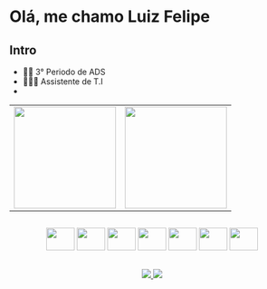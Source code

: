 # Olá, me chamo Luiz Felipe

## Intro

- 🧑‍🎓 3° Periodo de ADS  
- 🧑🏻‍💻 Assistente de T.I
- 

<table>
  <tr>
    <td>
      <img height="180em" src="https://github-readme-stats.vercel.app/api?username=LF-ALUCARD&show_icons=true&theme=gruvbox&include_all_commits=true&count_private=true"/>
    </td>
    <td>
      <img height="180em" src="https://github-readme-stats.vercel.app/api/top-langs/?username=LF-ALUCARD&layout=compact&langs_count=16&theme=gruvbox"/>
    </td>
  </tr>
</table>

##

<div align="center">
  <img src="https://cdn.jsdelivr.net/gh/devicons/devicon@latest/icons/java/java-original-wordmark.svg" style="height: 40px; width: 50px;" />
  <img src="https://cdn.jsdelivr.net/gh/devicons/devicon@latest/icons/javascript/javascript-original.svg" style="height: 40px; width: 50px;" />
  <img src="https://cdn.jsdelivr.net/gh/devicons/devicon@latest/icons/spring/spring-original-wordmark.svg" style="height: 40px; width: 50px;" />
  <img src="https://cdn.jsdelivr.net/gh/devicons/devicon@latest/icons/docker/docker-original-wordmark.svg" style="height: 40px; width: 50px;" />
  <img src="https://cdn.jsdelivr.net/gh/devicons/devicon@latest/icons/mysql/mysql-original-wordmark.svg" style="height: 40px; width: 50px;" />
  <img src="https://cdn.jsdelivr.net/gh/devicons/devicon@latest/icons/csharp/csharp-original.svg" style="height: 40px; width: 50px;" />
  <img src="https://cdn.jsdelivr.net/gh/devicons/devicon@latest/icons/python/python-original.svg" style="height: 40px; width: 50px;" />
</div>

##

<div align="center">
  <a href="mailto:alucardlf1911@gmail.com" target="_blank">
    <img src="https://img.shields.io/badge/-Gmail-%23333?style=for-the-badge&logo=gmail&logoColor=white" />
  </a>
  <a href="https://www.linkedin.com/in/luiz-felipe-oliveira-6ba913247" target="_blank">
    <img src="https://img.shields.io/badge/-LinkedIn-%230077B5?style=for-the-badge&logo=linkedin&logoColor=white" />
  </a>
</div>
